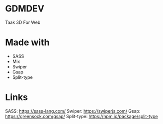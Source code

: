 # GDMDEV
Taak 3D For Web

# Made with
- SASS
- Mix
- Swiper
- Gsap
- Split-type

# Links
SASS: https://sass-lang.com/
Swiper: https://swiperjs.com/
Gsap: https://greensock.com/gsap/
Split-type: https://npm.io/package/split-type